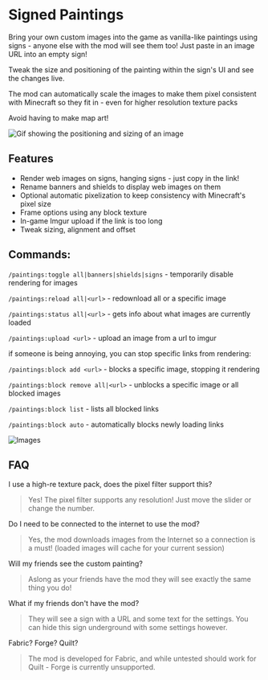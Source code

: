 # Signed Paintings

Bring your own custom images into the game as vanilla-like paintings using signs - anyone else with the mod will see them too! Just paste in an image URL into an empty sign!

Tweak the size and positioning of the painting within the sign's UI and see the changes live.

The mod can automatically scale the images to make them pixel consistent with Minecraft so they fit in - even for higher resolution texture packs

Avoid having to make map art!


![Gif showing the positioning and sizing of an image](https://cdn.modrinth.com/data/zn26DYtG/images/0d5e08887f5b9b687bc14da9211af9b2bd54d9d7.gif)

## Features

- Render web images on signs, hanging signs - just copy in the link!
- Rename banners and shields to display web images on them
- Optional automatic pixelization to keep consistency with Minecraft's pixel size
- Frame options using any block texture
- In-game Imgur upload if the link is too long
- Tweak sizing, alignment and offset

## Commands:

`/paintings:toggle all|banners|shields|signs` - temporarily disable rendering for images

`/paintings:reload all|<url>` - redownload all or a specific image

`/paintings:status all|<url>` - gets info about what images are currently loaded

`/paintings:upload <url>` - upload an image from a url to imgur

if someone is being annoying, you can stop specific links from rendering:

`/paintings:block add <url>` - blocks a specific image, stopping it rendering

`/paintings:block remove all|<url>` - unblocks a specific image or all blocked images

`/paintings:block list` - lists all blocked links

`/paintings:block auto` - automatically blocks newly loading links


![Images](https://cdn.modrinth.com/data/zn26DYtG/images/a1797c4a8a7c5a033d6fff4d61dd5792533e2e38.png)



## FAQ



I use a high-re texture pack, does the pixel filter support this?

> Yes! The pixel filter supports any resolution! Just move the slider or change the number.

Do I need to be connected to the internet to use the mod?

> Yes, the mod downloads images from the Internet so a connection is a must! (loaded images will cache for your current session)

Will my friends see the custom painting?

> Aslong as your friends have the mod they will see exactly the same thing you do!

What if my friends don't have the mod?

> They will see a sign with a URL and some text for the settings. You can hide this sign underground with some settings however.

Fabric? Forge? Quilt?

> The mod is developed for Fabric, and while untested should work for Quilt - Forge is currently unsupported.